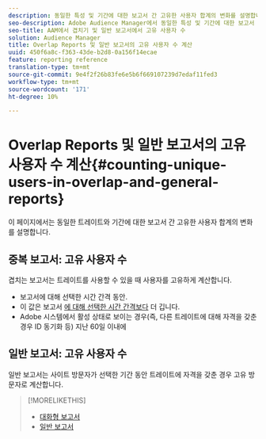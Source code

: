 ```yaml
---
description: 동일한 특성 및 기간에 대한 보고서 간 고유한 사용자 합계의 변화를 설명합니다.
seo-description: Adobe Audience Manager에서 동일한 특성 및 기간에 대한 보고서 간 고유한 사용자 합계의 변화를 설명합니다.
seo-title: AAM에서 겹치기 및 일반 보고서에서 고유 사용자 수
solution: Audience Manager
title: Overlap Reports 및 일반 보고서의 고유 사용자 수 계산
uuid: 450f6a8c-f363-43de-b2d8-0a156f14ecae
feature: reporting reference
translation-type: tm+mt
source-git-commit: 9e4f2f26b83fe6e5b6f669107239d7edaf11fed3
workflow-type: tm+mt
source-wordcount: '171'
ht-degree: 10%

---
```



# Overlap Reports 및 일반 보고서의 고유 사용자 수 계산{#counting-unique-users-in-overlap-and-general-reports}

이 페이지에서는 동일한 트레이트와 기간에 대한 보고서 간 고유한 사용자 합계의 변화를 설명합니다.

<!-- 

c_unique_user_counts.xml

 -->

## 중복 보고서: 고유 사용자 수

겹치는 보고서는 트레이트를 사용할 수 있을 때 사용자를 고유하게 계산합니다.

* 보고서에 대해 선택한 시간 간격 동안.
* 이 값은 보고서 [에 대해 선택한 시간 간격보다](../features/traits/segment-ttl-explained.md) 더 깁니다.
* Adobe 시스템에서 활성 상태로 보이는 경우(즉, 다른 트레이트에 대해 자격을 갖춘 경우 ID 동기화 등) 지난 60일 이내에

## 일반 보고서: 고유 사용자 수

일반 보고서는 사이트 방문자가 선택한 기간 동안 트레이트에 자격을 갖춘 경우 고유 방문자로 계산합니다.

>[!MORELIKETHIS]
>
>* [대화형 보고서](../reporting/dynamic-reports/dynamic-reports.md#interactive-and-overlap-reports)
>* [일반 보고서](../reporting/general-reports.md#general-reports-overview)

